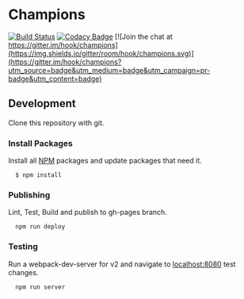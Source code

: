 # Champions

[![Build Status](https://travis-ci.org/hook/champions.svg?branch=master)](https://travis-ci.org/hook/champions)
[![Codacy Badge](https://api.codacy.com/project/badge/grade/baba36c6f40645d78a4479a2d5e51e8f)](https://www.codacy.com/app/gabrielhook/champions)
[![Join the chat at https://gitter.im/hook/champions](https://img.shields.io/gitter/room/hook/champions.svg)](https://gitter.im/hook/champions?utm_source=badge&utm_medium=badge&utm_campaign=pr-badge&utm_content=badge)

## Development

  Clone this repository with git.

### Install Packages

  Install all [NPM](https://www.npmjs.com/) packages and update packages that need it.

```
  $ npm install
```

### Publishing

  Lint, Test, Build and publish to gh-pages branch.

```
  npm run deploy
```

### Testing

  Run a webpack-dev-server for v2 and navigate to [localhost:8080](http://localhost:8080) test changes. 

```
  npm run server
```
